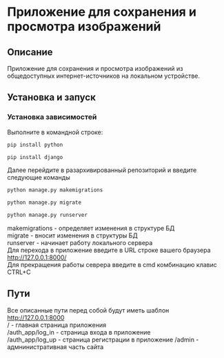 # Приложение для сохранения и просмотра изображений

## Описание
Приложение для сохранения и просмотра изображений из общедоступных интернет-источников на локальном устройстве.

## Установка и запуск

### Установка зависимостей
Выполните в командной строке:
```bash
pip install python
```
```bash
pip install django
```
Далее перейдите в разархивированный репозиторий и введите следующие команды
```bash
python manage.py makemigrations
```
```bash
python manage.py migrate
```
```bash
python manage.py runserver
```
makemigrations - определяет изменения в структуре БД  
migrate - вносит изменения в структуры БД  
runserver - начинает работу локального сервера  
Для перехода в приложение введите в URL строке вашего браузера http://127.0.0.1:8000/  
Для прекращения работы севрера введите в cmd комбинацию клавис CTRL+C
## Пути
Все описанные пути перед собой будут иметь шаблон http://127.0.0.1:8000  
/ - главная страница приложения  
/auth_app/log_in - страница входа в приложение  
/auth_app/log_up - страница регистрации в приложение
/admin - адмнинистративная часть сайта
